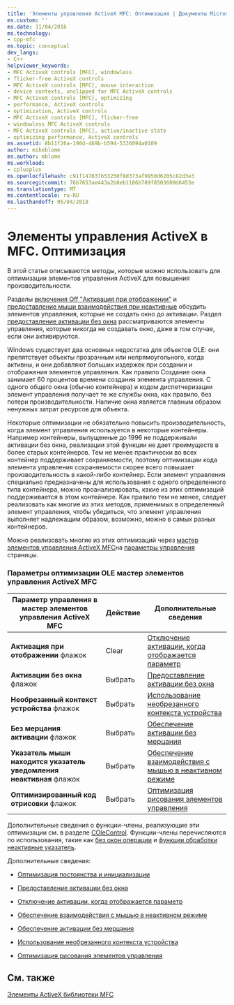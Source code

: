 ```yaml
---
title: 'Элементы управления ActiveX MFC: Оптимизация | Документы Microsoft'
ms.custom: ''
ms.date: 11/04/2016
ms.technology:
- cpp-mfc
ms.topic: conceptual
dev_langs:
- C++
helpviewer_keywords:
- MFC ActiveX controls [MFC], windowless
- flicker-free ActiveX controls
- MFC ActiveX controls [MFC], mouse interaction
- device contexts, unclipped for MFC ActiveX controls
- MFC ActiveX controls [MFC], optimizing
- performance, ActiveX controls
- optimization, ActiveX controls
- MFC ActiveX controls [MFC], flicker-free
- windowless MFC ActiveX controls
- MFC ActiveX controls [MFC], active/inactive state
- optimizing performance, ActiveX controls
ms.assetid: 8b11f26a-190d-469b-b594-5336094a0109
author: mikeblome
ms.author: mblome
ms.workload:
- cplusplus
ms.openlocfilehash: c91f147637b53250f8d373af9950d6205c82d3e3
ms.sourcegitcommit: 76b7653ae443a2b8eb1186b789f8503609d6453e
ms.translationtype: MT
ms.contentlocale: ru-RU
ms.lasthandoff: 05/04/2018
---
```

# <a name="mfc-activex-controls-optimization"></a>Элементы управления ActiveX в MFC. Оптимизация
В этой статье описываются методы, которые можно использовать для оптимизации элементов управления ActiveX для повышения производительности.  
  
 Разделы [включения Off "Активация при отображении"](../mfc/turning-off-the-activate-when-visible-option.md) и [предоставление мыши взаимодействия при неактивные](../mfc/providing-mouse-interaction-while-inactive.md) обсудить элементов управления, которые не создать окно до активации. Раздел [предоставление активации без окна](../mfc/providing-windowless-activation.md) рассматриваются элементы управления, которые никогда не создавать окно, даже в том случае, если они активируются.  
  
 Windows существует два основных недостатка для объектов OLE: они препятствует объекты прозрачным или непрямоугольного, когда активны, и они добавляют больших издержек при создании и отображения элементов управления. Как правило Создание окна занимает 60 процентов времени создания элемента управления. С одного общего окна (обычно контейнера) и кодом диспетчеризации элемент управления получает те же службы окна, как правило, без потери производительности. Наличие окна является главным образом ненужных затрат ресурсов для объекта.  
  
 Некоторые оптимизации не обязательно повысить производительность, когда элемент управления используется в некоторые контейнеры. Например контейнеры, выпущенные до 1996 не поддерживали активации без окна, реализации этой функции не дает преимуществ в более старых контейнеров. Тем не менее практически во всех контейнер поддерживает сохраняемости, поэтому оптимизации кода элемента управления сохраняемости скорее всего повышает производительность в какой-либо контейнер. Если элемент управления специально предназначены для использования с одного определенного типа контейнера, можно проанализировать, какие из этих оптимизаций поддерживается в этом контейнере. Как правило тем не менее, следует реализовать как многие из этих методов, применимых в определенный элемент управления, чтобы убедиться, что элемент управления выполняет надлежащим образом, возможно, можно в самых разных контейнеров.  
  
 Можно реализовать многие из этих оптимизаций через [мастер элементов управления ActiveX MFC](../mfc/reference/mfc-activex-control-wizard.md)на [параметры управления](../mfc/reference/control-settings-mfc-activex-control-wizard.md) страницы.  
  
### <a name="mfc-activex-control-wizard-ole-optimization-options"></a>Параметры оптимизации OLE мастер элементов управления ActiveX MFC  
  
|Параметр управления в мастер элементов управления ActiveX MFC|Действие|Дополнительные сведения|  
|-------------------------------------------------------|------------|----------------------|  
|**Активация при отображении** флажок|Clear|[Отключение активации, когда отображается параметр](../mfc/turning-off-the-activate-when-visible-option.md)|  
|**Активации без окна** флажок|Выбрать|[Предоставление активации без окна](../mfc/providing-windowless-activation.md)|  
|**Необрезанный контекст устройства** флажок|Выбрать|[Использование необрезанного контекста устройства](../mfc/using-an-unclipped-device-context.md)|  
|**Без мерцания активации** флажок|Выбрать|[Обеспечение активации без мерцания](../mfc/providing-flicker-free-activation.md)|  
|**Указатель мыши находится указатель уведомления неактивная** флажок|Выбрать|[Обеспечение взаимодействия с мышью в неактивном режиме](../mfc/providing-mouse-interaction-while-inactive.md)|  
|**Оптимизированный код отрисовки** флажок|Выбрать|[Оптимизация рисования элементов управления](../mfc/optimizing-control-drawing.md)|  
  
 Дополнительные сведения о функции-члены, реализующие эти оптимизации см. в разделе [COleControl](../mfc/reference/colecontrol-class.md). Функции-члены перечисляются по использования, такие как [без окон операции](http://msdn.microsoft.com/en-us/e9e28f79-9a70-4ae4-a5aa-b3e92f1904df) и [функции обработки неактивные указатель](http://msdn.microsoft.com/en-us/e9e28f79-9a70-4ae4-a5aa-b3e92f1904df).  
  
 Дополнительные сведения:  
  
-   [Оптимизация постоянства и инициализации](../mfc/optimizing-persistence-and-initialization.md)  
  
-   [Предоставление активации без окна](../mfc/providing-windowless-activation.md)  
  
-   [Отключение активации, когда отображается параметр](../mfc/turning-off-the-activate-when-visible-option.md)  
  
-   [Обеспечение взаимодействия с мышью в неактивном режиме](../mfc/providing-mouse-interaction-while-inactive.md)  
  
-   [Обеспечение активации без мерцания](../mfc/providing-flicker-free-activation.md)  
  
-   [Использование необрезанного контекста устройства](../mfc/using-an-unclipped-device-context.md)  
  
-   [Оптимизация рисования элементов управления](../mfc/optimizing-control-drawing.md)  
  
## <a name="see-also"></a>См. также  
 [Элементы ActiveX библиотеки MFC](../mfc/mfc-activex-controls.md)

